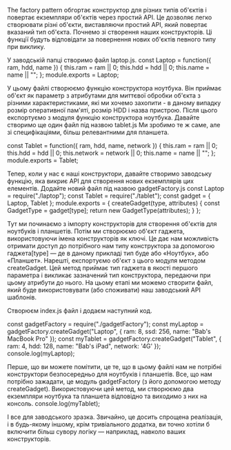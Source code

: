 The factory pattern обгортає конструктор для різних типів об'єктів і повертає екземпляри об'єктів через простий API. Це дозволяє легко створювати різні об'єкти, виставляючи простий API, який повертає вказаний тип об'єкта.
Почнемо зі створення наших конструкторів. Ці функції будуть відповідати за повернення нових об'єктів певного типу при виклику.

У заводській папці створимо файл laptop.js.
const Laptop = function({ ram, hdd, name }) {
  this.ram = ram || 0;
  this.hdd = hdd || 0;
  this.name = name || "";
};
module.exports = Laptop;

У цьому файлі створюємо функцію конструктора ноутбука. Він приймає об'єкт як параметр з атрибутами для миттєвої обробки об'єкта з різними характеристиками, які ми хочемо захопити - в даному випадку розмір оперативної пам'яті, розмір HDD і назва пристрою.
Після цього експортуємо з модуля функцію конструктора ноутбука.
Давайте створимо ще один файл під назвою tablet.js
Ми зробимо те ж саме, але зі специфікаціями, більш релевантними для планшета.

const Tablet = function({ ram, hdd, name, network }) {
    this.ram = ram || 0;
    this.hdd = hdd || 0;
    this.network = network || 0;
    this.name = name || "";
};
module.exports = Tablet;

Тепер, коли у нас є наші конструктори, давайте створимо заводську функцію, яка викриє API для створення нових екземплярів цих елементів. Додайте новий файл під назвою gadgetFactory.js
const Laptop = require("./laptop");
const Tablet = require("./tablet");
const gadget = { Laptop, Tablet };
module.exports = {
    createGadget(type, attributes) {
        const GadgetType = gadget[type];
        return new GadgetType(attributes);
    }
};

Тут ми починаємо з імпорту конструкторів для створення об'єктів для ноутбуків і планшетів. Потім ми створюємо об'єкт гаджета, використовуючи імена конструкторів як ключі. Це дає нам можливість отримати доступ до потрібного нам типу конструктора за допомогою гаджета[type] — де в даному прикладі тип буде або «Ноутбук», або «Планшет». Нарешті, експортуємо об'єкт з цього модуля методом createGadget. 
Цей метод приймає тип гаджета в якості першого параметра і викликає зазначений тип конструктора, передаючи при цьому атрибути до нього. На цьому етапі ми можемо створити файл, який буде використовувати (або споживати) наш заводський API шаблонів.

Створюєм index.js файл і додаєм наступний код.

const gadgetFactory = require("./gadgetFactory");
const myLaptop = gadgetFactory.createGadget("Laptop", {
    ram: 8,
    ssd: 256,
    name: "Bab's MacBook Pro"
});
const myTablet = gadgetFactory.createGadget("Tablet", {
    ram: 4,
    hdd: 128,
    name: "Bab's iPad",
    network: '4G'
});
console.log(myLaptop);

Перше, що ви можете помітити, це те, що в цьому файлі нам не потрібні конструктори безпосередньо для ноутбуків і планшетів. Все, що нам потрібно зажадати, це модуль gadgetFactory (з його допомогою методу createGadget). Використовуючи цей метод, ми створюємо два екземпляри ноутбука та планшета відповідно та виходимо з них на консоль.
console.log(myTablet);

І все для заводського зразка. Звичайно, це досить спрощена реалізація, і в будь-якому іншому, крім тривіального додатка, ви точно хотіли б включити більш сувору логіку — наприклад, навколо ваших конструкторів.
